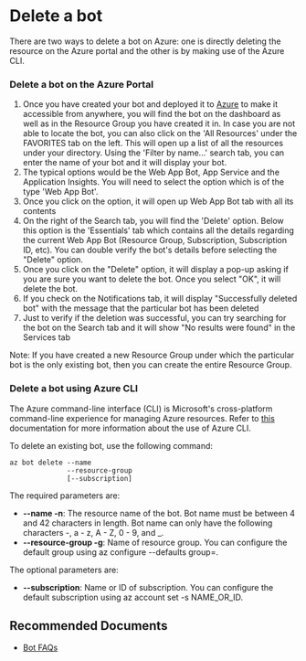<properties
	pageTitle="How to delete a bot"
	description="How to delete a bot"
	service="Microsoft.BotService"
	resource="botServices"
	authors="anusharavindrar,JasonXuMSCSS,meetshamir"
	ms.author="v-anravi,huanchix,andreo,saziz"
	displayOrder="102"
	selfHelpType="resource"
	supportTopicIds="32688639"
	resourceTags=""
	productPesIds="16152"
	cloudEnvironments="public,BlackForest,Fairfax,Mooncake"
	articleId="F1B0CC52-EB97-4421-AE6F-3A35BEF8DE79"
	ownershipId="Compute_BotService"
/>

# Delete a bot

There are two ways to delete a bot on Azure: one is directly deleting the resource on the Azure portal and the other is by making use of the Azure CLI.

### Delete a bot on the Azure Portal

1. Once you have created your bot and deployed it to [Azure](https://portal.azure.com) to make it accessible from anywhere, you will find the bot on the dashboard as well as in the Resource Group you have created it in. In case you are not able to locate the bot, you can also click on the 'All Resources' under the FAVORITES tab on the left. This will open up a list of all the resources under your directory. Using the 'Filter by name...' search tab, you can enter the name of your bot and it will display your bot. 
2. The typical options would be the Web App Bot, App Service and the Application Insights. You will need to select the option which is of the type 'Web App Bot'.
3. Once you click on the option, it will open up Web App Bot tab with all its contents
4. On the right of the Search tab, you will find the 'Delete' option. Below this option is the 'Essentials' tab which contains all the details regarding the current Web App Bot (Resource Group, Subscription, Subscription ID, etc). You can double verify the bot's details before selecting the "Delete" option.
5. Once you click on the "Delete" option, it will display a pop-up asking if you are sure you want to delete the bot. Once you select "OK", it will delete the bot.
6. If you check on the Notifications tab, it will display "Successfully deleted bot" with the message that the particular bot has been deleted
7. Just to verify if the deletion was successful, you can try searching for the bot on the Search tab and it will show "No results were found" in the Services tab

Note: If you have created a new Resource Group under which the particular bot is the only existing bot, then you can create the entire Resource Group.

### Delete a bot using Azure CLI

The Azure command-line interface (CLI) is Microsoft's cross-platform command-line experience for managing Azure resources. Refer to [this](https://docs.microsoft.com/cli/azure/bot?view=azure-cli-latest) documentation for more information about the use of Azure CLI.

To delete an existing bot, use the following command:

```
az bot delete --name
              --resource-group
              [--subscription]
```

The required parameters are:

* **--name -n**: The resource name of the bot. Bot name must be between 4 and 42 characters in length. Bot name can only have the following characters -, a - z, A - Z, 0 - 9, and _.
* **--resource-group -g**: Name of resource group. You can configure the default group using az configure --defaults group=<name>.

The optional parameters are:

* **--subscription**: Name or ID of subscription. You can configure the default subscription using az account set -s NAME_OR_ID.

## **Recommended Documents**

* [Bot FAQs](https://docs.microsoft.com/azure/bot-service/bot-service-resources-bot-framework-faq?view=azure-bot-service-4.0)
